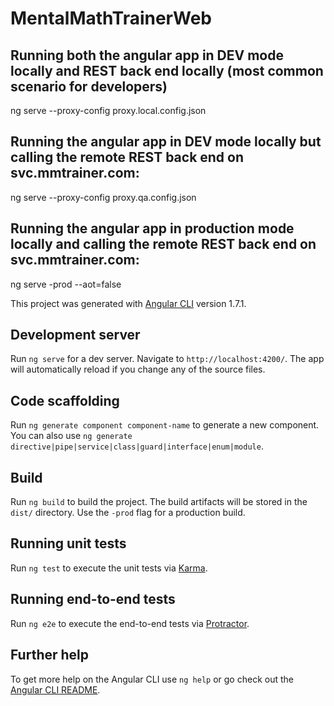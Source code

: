 # MentalMathTrainerWeb

## Running both the angular app in DEV mode locally and REST back end locally (most common scenario for developers)
ng serve --proxy-config proxy.local.config.json

## Running the angular app in DEV mode locally but calling the remote REST back end on svc.mmtrainer.com:
ng serve --proxy-config proxy.qa.config.json

## Running the angular app in production mode locally and calling the remote REST back end on svc.mmtrainer.com:
ng serve -prod --aot=false

This project was generated with [Angular CLI](https://github.com/angular/angular-cli) version 1.7.1.

## Development server

Run `ng serve` for a dev server. Navigate to `http://localhost:4200/`. The app will automatically reload if you change any of the source files.

## Code scaffolding

Run `ng generate component component-name` to generate a new component. You can also use `ng generate directive|pipe|service|class|guard|interface|enum|module`.

## Build

Run `ng build` to build the project. The build artifacts will be stored in the `dist/` directory. Use the `-prod` flag for a production build.

## Running unit tests

Run `ng test` to execute the unit tests via [Karma](https://karma-runner.github.io).

## Running end-to-end tests

Run `ng e2e` to execute the end-to-end tests via [Protractor](http://www.protractortest.org/).

## Further help

To get more help on the Angular CLI use `ng help` or go check out the [Angular CLI README](https://github.com/angular/angular-cli/blob/master/README.md).

